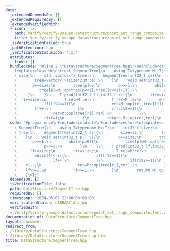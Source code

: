 ```yaml
---
data:
  _extendedDependsOn: []
  _extendedRequiredBy: []
  _extendedVerifiedWith:
  - icon: ':x:'
    path: Verify/verify-yosupo-datastructure/point_set_range_composite.test.cpp
    title: Verify/verify-yosupo-datastructure/point_set_range_composite.test.cpp
  _isVerificationFailed: true
  _pathExtension: hpp
  _verificationStatusIcon: ':x:'
  attributes:
    links: []
  bundledCode: "#line 2 \"DataStructure/SegmentTree.hpp\"\n#include<cstdint>\n#include<vector>\n\
    template<class M>\nstruct SegmentTree{\n    using T=typename M::T;\n    int32_t\
    \ size;\n    std::vector<T> tree;\n    SegmentTree(int32_t sz){\n        size=sz;\n\
    \        tree=vector<T>(size*2,M::e);\n    }\n    void set(int32_t p,T v){\n \
    \       p+=size;\n        tree[p]=v;\n        p>>=1;\n        while(p>0){\n  \
    \          tree[p]=M::op(tree[p<<1],tree[(p<<1)+1]);\n            p>>=1;\n   \
    \     }\n    }\n    T prod(int32_t lf,int32_t ri){\n        lf+=size;\n      \
    \  ri+=size;\n        T rel=M::e;\n        T rer=M::e;\n        while(lf<ri){\n\
    \            if(lf%2==1){\n                rel=M::op(rel,tree[lf]);\n        \
    \        lf++;\n            }\n            if(ri%2==1){\n                ri--;\n\
    \                rer=M::op(tree[ri],rer);\n            }\n            lf>>=1;\n\
    \            ri>>=1;\n        }\n        return M::op(rel,rer);\n    }\n};\n"
  code: "#pragma once\n#include<cstdint>\n#include<vector>\ntemplate<class M>\nstruct\
    \ SegmentTree{\n    using T=typename M::T;\n    int32_t size;\n    std::vector<T>\
    \ tree;\n    SegmentTree(int32_t sz){\n        size=sz;\n        tree=vector<T>(size*2,M::e);\n\
    \    }\n    void set(int32_t p,T v){\n        p+=size;\n        tree[p]=v;\n \
    \       p>>=1;\n        while(p>0){\n            tree[p]=M::op(tree[p<<1],tree[(p<<1)+1]);\n\
    \            p>>=1;\n        }\n    }\n    T prod(int32_t lf,int32_t ri){\n  \
    \      lf+=size;\n        ri+=size;\n        T rel=M::e;\n        T rer=M::e;\n\
    \        while(lf<ri){\n            if(lf%2==1){\n                rel=M::op(rel,tree[lf]);\n\
    \                lf++;\n            }\n            if(ri%2==1){\n            \
    \    ri--;\n                rer=M::op(tree[ri],rer);\n            }\n        \
    \    lf>>=1;\n            ri>>=1;\n        }\n        return M::op(rel,rer);\n\
    \    }\n};"
  dependsOn: []
  isVerificationFile: false
  path: DataStructure/SegmentTree.hpp
  requiredBy: []
  timestamp: '2024-05-07 22:08:08+09:00'
  verificationStatus: LIBRARY_ALL_WA
  verifiedWith:
  - Verify/verify-yosupo-datastructure/point_set_range_composite.test.cpp
documentation_of: DataStructure/SegmentTree.hpp
layout: document
redirect_from:
- /library/DataStructure/SegmentTree.hpp
- /library/DataStructure/SegmentTree.hpp.html
title: DataStructure/SegmentTree.hpp
---
```

